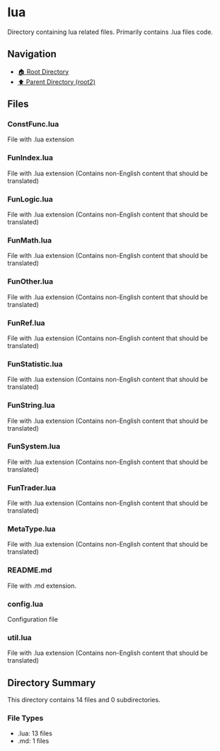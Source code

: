 # lua

Directory containing lua related files. Primarily contains .lua files code.

## Navigation

* [🏠 Root Directory](../../../../../README.md)
* [⬆️ Parent Directory (root2)](../README.md)

## Files

### ConstFunc.lua

File with .lua extension

### FunIndex.lua

File with .lua extension (Contains non-English content that should be translated)

### FunLogic.lua

File with .lua extension (Contains non-English content that should be translated)

### FunMath.lua

File with .lua extension (Contains non-English content that should be translated)

### FunOther.lua

File with .lua extension (Contains non-English content that should be translated)

### FunRef.lua

File with .lua extension (Contains non-English content that should be translated)

### FunStatistic.lua

File with .lua extension (Contains non-English content that should be translated)

### FunString.lua

File with .lua extension (Contains non-English content that should be translated)

### FunSystem.lua

File with .lua extension (Contains non-English content that should be translated)

### FunTrader.lua

File with .lua extension (Contains non-English content that should be translated)

### MetaType.lua

File with .lua extension (Contains non-English content that should be translated)

### README.md

File with .md extension.

### config.lua

Configuration file

### util.lua

File with .lua extension (Contains non-English content that should be translated)

## Directory Summary

This directory contains 14 files and 0 subdirectories.

### File Types

* .lua: 13 files
* .md: 1 files
